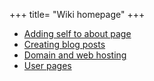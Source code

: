 +++
title= "Wiki homepage"
+++

- [Adding self to about page](/wiki/add-to-about-page)
- [Creating blog posts](/wiki/blog-posts)
- [Domain and web hosting](/wiki/domain-and-web)
- [User pages](/wiki/user-pages)
